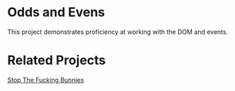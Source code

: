 # Odds and Evens
This project demonstrates proficiency at working with the DOM and events.

# Related Projects
[Stop The Fucking Bunnies](https://github.com/superepicninjaswag/stop-the-fucking-bunnies)
